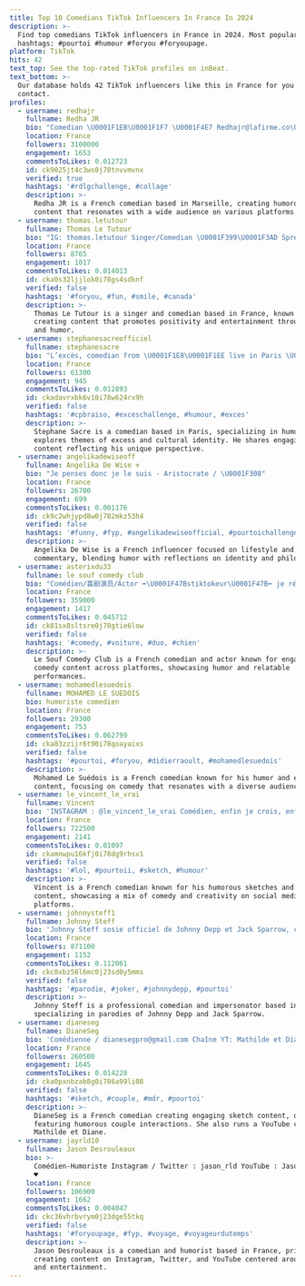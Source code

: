 ```yaml
---
title: Top 10 Comedians TikTok Influencers In France In 2024
description: >-
  Find top comedians TikTok influencers in France in 2024. Most popular
  hashtags: #pourtoi #humour #foryou #foryoupage.
platform: TikTok
hits: 42
text_top: See the top-rated TikTok profiles on inBeat.
text_bottom: >-
  Our database holds 42 TikTok influencers like this in France for you to
  contact.
profiles:
  - username: redhajr
    fullname: Redha JR
    bio: "Comedian \U0001F1EB\U0001F1F7 \U0001F4E7 Redhajr@lafirme.co\U0001F4EE \U0001F4CDMarseille"
    location: France
    followers: 3100000
    engagement: 1653
    commentsToLikes: 0.012723
    id: ck9025jt4c3ws0j78tnvvmvnx
    verified: true
    hashtags: '#rdlgchallenge, #collage'
    description: >-
      Redha JR is a French comedian based in Marseille, creating humorous
      content that resonates with a wide audience on various platforms.
  - username: thomas.letutour
    fullname: Thomas Le Tutour
    bio: "IG: thomas.letutour Singer/Comedian \U0001F399\U0001F3AD Spreading Positivity \U0001F308 \U0001F1E8\U0001F1E6✨\U0001F1EB\U0001F1F7"
    location: France
    followers: 8765
    engagement: 1017
    commentsToLikes: 0.014013
    id: cka0s32ljjlok0i78gs4sdknf
    verified: false
    hashtags: '#foryou, #fun, #smile, #canada'
    description: >-
      Thomas Le Tutour is a singer and comedian based in France, known for
      creating content that promotes positivity and entertainment through music
      and humor.
  - username: stephanesacreofficiel
    fullname: stephanesacre
    bio: "L’excès, comedian from \U0001F1E8\U0001F1EE live in Paris \U0001F1EB\U0001F1F7/\U0001F47B blacknigga95 /\U0001F4F7 stephanesacre"
    location: France
    followers: 61300
    engagement: 945
    commentsToLikes: 0.012893
    id: ckadavrxbk6v10i78w624rx9h
    verified: false
    hashtags: '#cpbraiso, #exceschallenge, #humour, #exces'
    description: >-
      Stephane Sacre is a comedian based in Paris, specializing in humor that
      explores themes of excess and cultural identity. He shares engaging
      content reflecting his unique perspective.
  - username: angelikadewiseoff
    fullname: Angelika De Wise ⚜️
    bio: "Je penses donc je le suis - Aristocrate / \U0001F308"
    location: France
    followers: 26700
    engagement: 699
    commentsToLikes: 0.001176
    id: ck9c2whjypd8w0j782mkz53h4
    verified: false
    hashtags: '#funny, #fyp, #angelikadewiseofficial, #pourtoichallenge'
    description: >-
      Angelika De Wise is a French influencer focused on lifestyle and cultural
      commentary, blending humor with reflections on identity and philosophy.
  - username: asterixdu33
    fullname: le souf comedy club
    bio: "Comédien/喜剧演员/Actor ➡️\U0001F47Bstiktokeur\U0001F47B⬅️ je répond à tous le monde ✔️"
    location: France
    followers: 359000
    engagement: 1417
    commentsToLikes: 0.045712
    id: ck81sx8sltsre0j78gtie6low
    verified: false
    hashtags: '#comedy, #voiture, #duo, #chien'
    description: >-
      Le Souf Comedy Club is a French comedian and actor known for engaging
      comedy content across platforms, showcasing humor and relatable
      performances.
  - username: mohamedlesuedois
    fullname: MOHAMED LE SUEDOIS
    bio: humoriste comedien
    location: France
    followers: 29300
    engagement: 753
    commentsToLikes: 0.062799
    id: cka83zzijr6t90i78qoayaixs
    verified: false
    hashtags: '#pourtoi, #foryou, #didierraoult, #mohamedlesuedois'
    description: >-
      Mohamed Le Suédois is a French comedian known for his humor and engaging
      content, focusing on comedy that resonates with a diverse audience.
  - username: le_vincent_le_vrai
    fullname: Vincent
    bio: 'INSTAGRAM : @le_vincent_le_vrai Comédien, enfin je crois, enfin peut-être'
    location: France
    followers: 722500
    engagement: 2141
    commentsToLikes: 0.01097
    id: ckamnwpu16kfj0i78dg9rhsv1
    verified: false
    hashtags: '#lol, #pourtoii, #sketch, #humour'
    description: >-
      Vincent is a French comedian known for his humorous sketches and engaging
      content, showcasing a mix of comedy and creativity on social media
      platforms.
  - username: johnnysteff1
    fullname: Johnny Steff
    bio: 'Johnny Steff sosie officiel de Johnny Depp et Jack Sparrow, comédien.'
    location: France
    followers: 871100
    engagement: 1152
    commentsToLikes: 0.112061
    id: ckc8xbz58l6mc0j23sd0y5mms
    verified: false
    hashtags: '#parodie, #joker, #johnnydepp, #pourtoi'
    description: >-
      Johnny Steff is a professional comedian and impersonator based in France,
      specializing in parodies of Johnny Depp and Jack Sparrow.
  - username: dianeseg
    fullname: DianeSeg
    bio: 'Comédienne / dianesegpro@gmail.com Chaîne YT: Mathilde et Diane'
    location: France
    followers: 260500
    engagement: 1645
    commentsToLikes: 0.014228
    id: cka0pxnbzab8g0i786a99li08
    verified: false
    hashtags: '#sketch, #couple, #mdr, #pourtoi'
    description: >-
      DianeSeg is a French comedian creating engaging sketch content, often
      featuring humorous couple interactions. She also runs a YouTube channel,
      Mathilde et Diane.
  - username: jayrld10
    fullname: Jason Desrouleaux
    bio: >-
      Comédien-Humoriste Instagram / Twitter : jason_rld YouTube : Jason Rolland
      ♥️
    location: France
    followers: 106900
    engagement: 1662
    commentsToLikes: 0.004047
    id: ckc36vhrbvrym0j23dge55tkq
    verified: false
    hashtags: '#foryoupage, #fyp, #voyage, #voyageurdutemps'
    description: >-
      Jason Desrouleaux is a comedian and humorist based in France, primarily
      creating content on Instagram, Twitter, and YouTube centered around comedy
      and entertainment.
---
```


